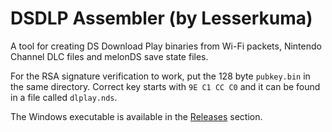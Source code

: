 # DSDLP Assembler (by Lesserkuma)
A tool for creating DS Download Play binaries from Wi-Fi packets, Nintendo Channel DLC files and melonDS save state files.

For the RSA signature verification to work, put the 128 byte `pubkey.bin` in the same directory. Correct key starts with `9E C1 CC C0` and it can be found in a file called `dlplay.nds`.

The Windows executable is available in the [Releases](https://github.com/lesserkuma/DSDLP_Assembler/releases) section.
